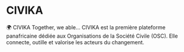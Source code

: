 # CIVIKA
🌍 CIVIKA Together, we able…  CIVIKA est la première plateforme panafricaine dédiée aux Organisations de la Société Civile (OSC). Elle connecte, outille et valorise les acteurs du changement.
